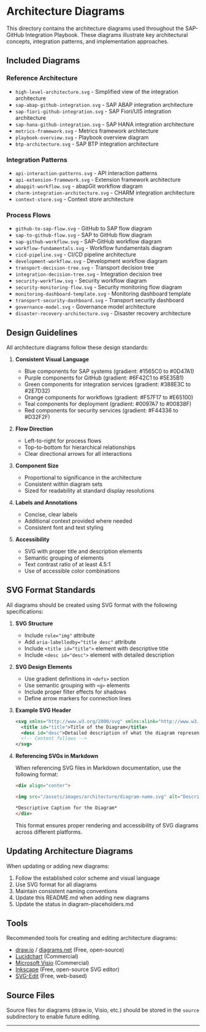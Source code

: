 # Architecture Diagrams

This directory contains the architecture diagrams used throughout the SAP-GitHub Integration Playbook. These diagrams illustrate key architectural concepts, integration patterns, and implementation approaches.

## Included Diagrams

### Reference Architecture
- `high-level-architecture.svg` - Simplified view of the integration architecture
- `sap-abap-github-integration.svg` - SAP ABAP integration architecture
- `sap-fiori-github-integration.svg` - SAP Fiori/UI5 integration architecture
- `sap-hana-github-integration.svg` - SAP HANA integration architecture
- `metrics-framework.svg` - Metrics framework architecture
- `playbook-overview.svg` - Playbook overview diagram
- `btp-architecture.svg` - SAP BTP integration architecture

### Integration Patterns
- `api-interaction-patterns.svg` - API interaction patterns
- `api-extension-framework.svg` - Extension framework architecture
- `abapgit-workflow.svg` - abapGit workflow diagram
- `charm-integration-architecture.svg` - CHARM integration architecture
- `context-store.svg` - Context store architecture

### Process Flows
- `github-to-sap-flow.svg` - GitHub to SAP flow diagram
- `sap-to-github-flow.svg` - SAP to GitHub flow diagram
- `sap-github-workflow.svg` - SAP-GitHub workflow diagram
- `workflow-fundamentals.svg` - Workflow fundamentals diagram
- `cicd-pipeline.svg` - CI/CD pipeline architecture
- `development-workflow.svg` - Development workflow diagram
- `transport-decision-tree.svg` - Transport decision tree
- `integration-decision-tree.svg` - Integration decision tree
- `security-workflow.svg` - Security workflow diagram
- `security-monitoring-flow.svg` - Security monitoring flow diagram
- `monitoring-dashboard-template.svg` - Monitoring dashboard template
- `transport-security-dashboard.svg` - Transport security dashboard
- `governance-model.svg` - Governance model architecture
- `disaster-recovery-architecture.svg` - Disaster recovery architecture

## Design Guidelines

All architecture diagrams follow these design standards:

1. **Consistent Visual Language**
   - Blue components for SAP systems (gradient: #1565C0 to #0D47A1)
   - Purple components for GitHub (gradient: #6F42C1 to #5E35B1)
   - Green components for integration services (gradient: #388E3C to #2E7D32)
   - Orange components for workflows (gradient: #F57F17 to #E65100)
   - Teal components for deployment (gradient: #0097A7 to #00838F)
   - Red components for security services (gradient: #F44336 to #D32F2F)

2. **Flow Direction**
   - Left-to-right for process flows
   - Top-to-bottom for hierarchical relationships
   - Clear directional arrows for all interactions

3. **Component Size**
   - Proportional to significance in the architecture
   - Consistent within diagram sets
   - Sized for readability at standard display resolutions

4. **Labels and Annotations**
   - Concise, clear labels
   - Additional context provided where needed
   - Consistent font and text styling

5. **Accessibility**
   - SVG with proper title and description elements
   - Semantic grouping of elements
   - Text contrast ratio of at least 4.5:1
   - Use of accessible color combinations

## SVG Format Standards

All diagrams should be created using SVG format with the following specifications:

1. **SVG Structure**
   - Include `role="img"` attribute
   - Add `aria-labelledby="title desc"` attribute
   - Include `<title id="title">` element with descriptive title
   - Include `<desc id="desc">` element with detailed description

2. **SVG Design Elements**
   - Use gradient definitions in `<defs>` section
   - Use semantic grouping with `<g>` elements
   - Include proper filter effects for shadows
   - Define arrow markers for connection lines

3. **Example SVG Header**
   ```xml
   <svg xmlns="http://www.w3.org/2000/svg" xmlns:xlink="http://www.w3.org/1999/xlink" width="800" height="600" viewBox="0 0 800 600" role="img" aria-labelledby="title desc">
     <title id="title">Title of the Diagram</title>
     <desc id="desc">Detailed description of what the diagram represents</desc>
     <!-- Content follows -->
   </svg>
   ```

4. **Referencing SVGs in Markdown**

   When referencing SVG files in Markdown documentation, use the following format:
   
   ```markdown
   <div align="center">

   <img src="/assets/images/architecture/diagram-name.svg" alt="Descriptive Alt Text" width="800">

   *Descriptive Caption for the Diagram*
   </div>
   ```

   This format ensures proper rendering and accessibility of SVG diagrams across different platforms.

## Updating Architecture Diagrams

When updating or adding new diagrams:

1. Follow the established color scheme and visual language
2. Use SVG format for all diagrams
3. Maintain consistent naming conventions
4. Update this README.md when adding new diagrams
5. Update the status in diagram-placeholders.md

## Tools

Recommended tools for creating and editing architecture diagrams:

- [draw.io](https://draw.io) / [diagrams.net](https://diagrams.net) (Free, open-source)
- [Lucidchart](https://lucidchart.com) (Commercial)
- [Microsoft Visio](https://products.office.com/visio) (Commercial)
- [Inkscape](https://inkscape.org) (Free, open-source SVG editor)
- [SVG-Edit](https://github.com/SVG-Edit/svgedit) (Free, web-based)

## Source Files

Source files for diagrams (draw.io, Visio, etc.) should be stored in the `source` subdirectory to enable future editing.

---